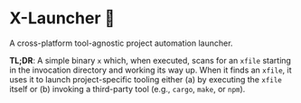 # X-Launcher 🚀

A cross-platform tool-agnostic project automation launcher.

**TL;DR**: A simple binary `x` which, when executed, scans for an `xfile` starting in the invocation directory and working its way up. When it finds an `xfile`, it uses it to launch project-specific tooling either (a) by executing the `xfile` itself or (b) invoking a third-party tool (e.g., `cargo`, `make`, or `npm`).
